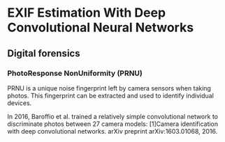 # EXIF Estimation With Deep Convolutional Neural Networks

## Digital forensics
### PhotoResponse NonUniformity (PRNU)
PRNU is a unique noise fingerprint left by camera sensors when taking photos. 
This fingerprint can be extracted and used to identify individual devices.

In 2016, Baroffio et al. trained a relatively simple convolutional network to discriminate photos
between 27 camera models:
<a id="1">[1]</a>Camera identification with deep convolutional networks. arXiv
preprint arXiv:1603.01068, 2016.
